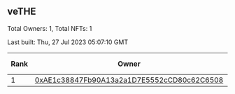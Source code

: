 ## veTHE

Total Owners: 1, Total NFTs: 1

Last built: Thu, 27 Jul 2023 05:07:10 GMT

| Rank | Owner | Voting Power | Influence | NFTs Id |
| --- | --- | --- | --- | --- |
  | 1 | [0xAE1c38847Fb90A13a2a1D7E5552cCD80c62C6508](https://debank.com/profile/0xAE1c38847Fb90A13a2a1D7E5552cCD80c62C6508?chain=bsc) | 2,458,589.068 | 3.89739% | 1 |